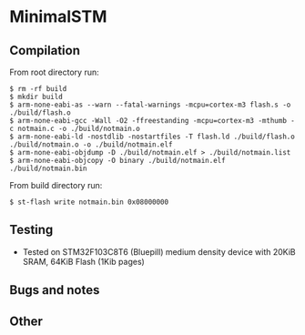 
# MinimalSTM #  


## Compilation ## 

From root directory run: 

```
$ rm -rf build
$ mkdir build
$ arm-none-eabi-as --warn --fatal-warnings -mcpu=cortex-m3 flash.s -o ./build/flash.o
$ arm-none-eabi-gcc -Wall -O2 -ffreestanding -mcpu=cortex-m3 -mthumb -c notmain.c -o ./build/notmain.o
$ arm-none-eabi-ld -nostdlib -nostartfiles -T flash.ld ./build/flash.o ./build/notmain.o -o ./build/notmain.elf
$ arm-none-eabi-objdump -D ./build/notmain.elf > ./build/notmain.list
$ arm-none-eabi-objcopy -O binary ./build/notmain.elf ./build/notmain.bin
```
From build directory run: 

```
$ st-flash write notmain.bin 0x08000000
```



## Testing ## 
- Tested on  STM32F103C8T6 (Bluepill) medium density device with 20KiB SRAM, 64KiB Flash (1Kib pages)

## Bugs and notes ## 



## Other ##